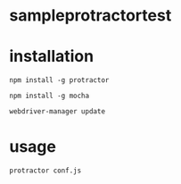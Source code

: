 # sampleprotractortest

# installation
`npm install -g protractor`

`npm install -g mocha`

`webdriver-manager update`

# usage
`protractor conf.js`
